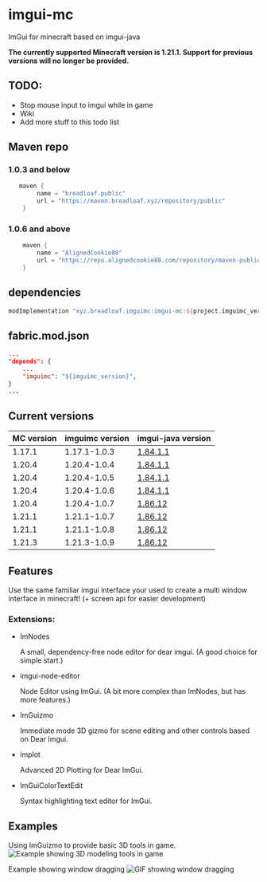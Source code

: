 # imgui-mc
ImGui for minecraft based on imgui-java

**The currently supported Minecraft version is 1.21.1. Support for previous versions will no longer be provided.**

## TODO:

- Stop mouse input to imgui while in game
- Wiki
- Add more stuff to this todo list

## Maven repo

### 1.0.3 and below
```groovy
   maven {
        name = "breadloaf.public"
        url = "https://maven.breadloaf.xyz/repository/public"
    }
```

### 1.0.6 and above
```groovy
    maven {
        name = "AlignedCookie88"
        url = "https://repo.alignedcookie88.com/repository/maven-public/"
    }
```

## dependencies
```groovy
modImplementation "xyz.breadloaf.imguimc:imgui-mc:${project.imguimc_version}"
```

## fabric.mod.json
```json
...
"depends": {
    ...
    "imguimc": "${imguimc_version}",
}
...
```

## Current versions

| MC version | imguimc version | imgui-java version                                                  |
|------------|-----------------| ------------------------------------------------------------------- |
| 1.17.1     | 1.17.1-1.0.3    | [1.84.1.1](https://github.com/SpaiR/imgui-java/releases/tag/v1.84.1.1) |
| 1.20.4     | 1.20.4-1.0.4    | [1.84.1.1](https://github.com/SpaiR/imgui-java/releases/tag/v1.84.1.1) |
| 1.20.4     | 1.20.4-1.0.5    | [1.84.1.1](https://github.com/SpaiR/imgui-java/releases/tag/v1.84.1.1) |
| 1.20.4     | 1.20.4-1.0.6    | [1.84.1.1](https://github.com/SpaiR/imgui-java/releases/tag/v1.84.1.1) |
| 1.20.4     | 1.20.4-1.0.7    | [1.86.12](https://github.com/SpaiR/imgui-java/releases/tag/1.86.12) |
| 1.21.1     | 1.21.1-1.0.7    | [1.86.12](https://github.com/SpaiR/imgui-java/releases/tag/1.86.12) |
| 1.21.1     | 1.21.1-1.0.8    | [1.86.12](https://github.com/SpaiR/imgui-java/releases/tag/1.86.12) |
| 1.21.3     | 1.21.3-1.0.9    | [1.86.12](https://github.com/SpaiR/imgui-java/releases/tag/1.86.12) |


## Features

Use the same familiar imgui interface your used to create a multi window interface in minecraft! (+ screen api for easier development)

### Extensions:

- ImNodes
  
    A small, dependency-free node editor for dear imgui. (A good choice for simple start.)
- imgui-node-editor
  
    Node Editor using ImGui. (A bit more complex than ImNodes, but has more features.)
- ImGuizmo
  
    Immediate mode 3D gizmo for scene editing and other controls based on Dear Imgui.
- implot
  
    Advanced 2D Plotting for Dear ImGui.
- ImGuiColorTextEdit
  
    Syntax highlighting text editor for ImGui.

## Examples

Using ImGuizmo to provide basic 3D tools in game.
![Example showing 3D modeling tools in game](https://i.imgur.com/y65sWyQ.png)


Example showing window dragging
![GIF showing window dragging](https://cdn.discordapp.com/attachments/854660703742328884/886957812725452800/Peek_2021-09-13_13-44.gif)
